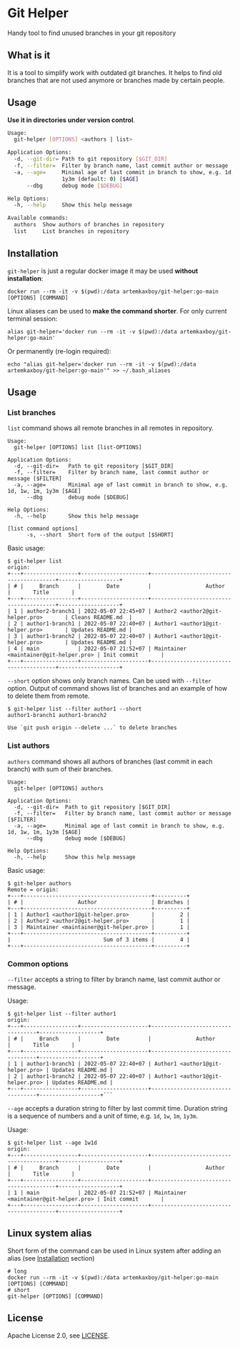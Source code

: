 # Git Helper

Handy tool to find unused branches in your git repository

## What is it

It is a tool to simplify work with outdated git branches. It helps to find old branches that are not used anymore or branches made by certain people.

## Usage

**Use it in directories under version control**.

```bash
Usage:
  git-helper [OPTIONS] <authors | list>

Application Options:
  -d, --git-dir= Path to git repository [$GIT_DIR]
  -f, --filter=  Filter by branch name, last commit author or message [$FILTER]
  -a, --age=     Minimal age of last commit in branch to show, e.g. 1d, 1w, 1m,
                 1y3m (default: 0) [$AGE]
      --dbg      debug mode [$DEBUG]

Help Options:
  -h, --help     Show this help message

Available commands:
  authors  Show authors of branches in repository
  list     List branches in repository
```

## Installation

`git-helper` is just a regular docker image it may be used **without installation**: 

```shell
docker run --rm -it -v $(pwd):/data artemkaxboy/git-helper:go-main [OPTIONS] [COMMAND]
```

Linux aliases can be used to **make the command shorter**. For only current terminal session:

```shell
alias git-helper='docker run --rm -it -v $(pwd):/data artemkaxboy/git-helper:go-main'
```

Or permanently (re-login required):

```shell
echo "alias git-helper='docker run --rm -it -v $(pwd):/data artemkaxboy/git-helper:go-main'" >> ~/.bash_aliases
```

## Usage

### List branches

`list` command shows all remote branches in all remotes in repository.

```shell
Usage:
  git-helper [OPTIONS] list [list-OPTIONS]

Application Options:
  -d, --git-dir=   Path to git repository [$GIT_DIR]
  -f, --filter=    Filter by branch name, last commit author or message [$FILTER]
  -a, --age=       Minimal age of last commit in branch to show, e.g. 1d, 1w, 1m, 1y3m [$AGE]
      --dbg        debug mode [$DEBUG]

Help Options:
  -h, --help       Show this help message

[list command options]
      -s, --short  Short form of the output [$SHORT]
```

Basic usage:

```shell
$ git-helper list
origin:
+---+-----------------+---------------------+----------------------------------------+-------------------+
| # |     Branch      |        Date         |                 Author                 |       Title       |
+---+-----------------+---------------------+----------------------------------------+-------------------+
| 1 | author2-branch1 | 2022-05-07 22:45+07 | Author2 <author2@git-helper.pro>       | Cleans README.md  |
| 2 | author1-branch1 | 2022-05-07 22:40+07 | Author1 <author1@git-helper.pro>       | Updates README.md |
| 3 | author1-branch2 | 2022-05-07 22:40+07 | Author1 <author1@git-helper.pro>       | Updates README.md |
| 4 | main            | 2022-05-07 21:52+07 | Maintainer <maintainer@git-helper.pro> | Init commit       |
+---+-----------------+---------------------+----------------------------------------+-------------------+
```

`--short` option shows only branch names. Can be used with `--filter` option. Output of command shows list of branches and an example of how to delete them from remote.

```shell
$ git-helper list --filter author1 --short
author1-branch1 author1-branch2 

Use `git push origin --delete ...` to delete branches
```

### List authors

`authors` command shows all authors of branches (last commit in each branch) with sum of their branches.

```shell
Usage:
  git-helper [OPTIONS] authors

Application Options:
  -d, --git-dir=  Path to git repository [$GIT_DIR]
  -f, --filter=   Filter by branch name, last commit author or message [$FILTER]
  -a, --age=      Minimal age of last commit in branch to show, e.g. 1d, 1w, 1m, 1y3m [$AGE]
      --dbg       debug mode [$DEBUG]

Help Options:
  -h, --help      Show this help message
```

Basic usage:

```shell
$ git-helper authors
Remote = origin:
+---+----------------------------------------+----------+
| # |                 Author                 | Branches |
+---+----------------------------------------+----------+
| 1 | Author1 <author1@git-helper.pro>       |        2 |
| 2 | Author2 <author2@git-helper.pro>       |        1 |
| 3 | Maintainer <maintainer@git-helper.pro> |        1 |
+---+----------------------------------------+----------+
|                             Sum of 3 items |        4 |
+---+----------------------------------------+----------+
```

### Common options

`--filter` accepts a string to filter by branch name, last commit author or message.

Usage:

```shell
$ git-helper list --filter author1
origin:
+---+-----------------+---------------------+----------------------------------+-------------------+
| # |     Branch      |        Date         |              Author              |       Title       |
+---+-----------------+---------------------+----------------------------------+-------------------+
| 1 | author1-branch1 | 2022-05-07 22:40+07 | Author1 <author1@git-helper.pro> | Updates README.md |
| 2 | author1-branch2 | 2022-05-07 22:40+07 | Author1 <author1@git-helper.pro> | Updates README.md |
+---+-----------------+---------------------+----------------------------------+-------------------+```
```

`--age` accepts a duration string to filter by last commit time. Duration string is a sequence of numbers and a unit of time, e.g. `1d`, `1w`, `1m`, `1y3m`.

Usage:

```shell
$ git-helper list --age 1w1d
origin:
+---+-----------------+---------------------+----------------------------------------+-------------------+
| # |     Branch      |        Date         |                 Author                 |       Title       |
+---+-----------------+---------------------+----------------------------------------+-------------------+
| 1 | main            | 2022-05-07 21:52+07 | Maintainer <maintainer@git-helper.pro> | Init commit       |
+---+-----------------+---------------------+----------------------------------------+-------------------+
```

## Linux system alias

Short form of the command can be used in Linux system after adding an alias (see [Installation](#installation) section)

```shell:
# long
docker run --rm -it -v $(pwd):/data artemkaxboy/git-helper:go-main [OPTIONS] [COMMAND]
# short
git-helper [OPTIONS] [COMMAND]
```

## License

Apache License 2.0, see [LICENSE](https://github.com/artemkaxboy/git-helper/blob/main/LICENSE).
